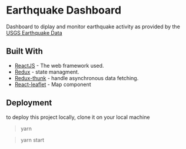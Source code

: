 # Earthquake Dashboard

Dashboard to diplay and monitor earthquake activity as provided by the [USGS Earthquake Data](http://earthquake.usgs.gov/earthquakes/feed/v1.0/summary/all_day.geojsonp)

## Built With

-   [ReactJS](https://facebook.github.io/react/) - The web framework used.
-   [Redux](https://github.com/rackt/redux) - state managment.
-   [Redux-thunk](https://github.com/gaearon/redux-thunk) - handle asynchronous data fetching.
-   [React-leaflet](https://github.com/PaulLeCam/react-leaflet) - Map component

## Deployment

to deploy this project locally, clone it on your local machine

> yarn

> yarn start

